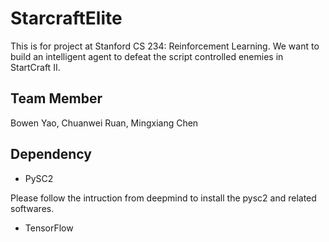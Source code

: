 # StarcraftElite
This is for project at Stanford CS 234: Reinforcement Learning. We want to build an intelligent agent to defeat the script controlled enemies in StartCraft II.

## Team Member

Bowen Yao, Chuanwei Ruan, Mingxiang Chen

## Dependency

* PySC2

Please follow the intruction from deepmind to install the pysc2 and related softwares.

* TensorFlow

